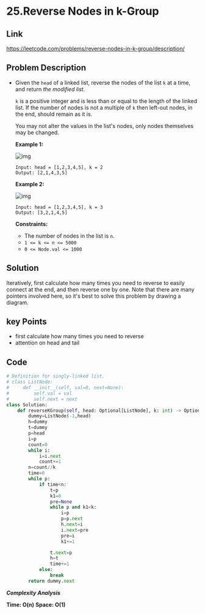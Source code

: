 # 25.Reverse Nodes in k-Group

## Link

https://leetcode.com/problems/reverse-nodes-in-k-group/description/

## Problem Description

- Given the `head` of a linked list, reverse the nodes of the list `k` at a time, and return *the modified list*.

  `k` is a positive integer and is less than or equal to the length of the linked list. If the number of nodes is not a multiple of `k` then left-out nodes, in the end, should remain as it is.

  You may not alter the values in the list's nodes, only nodes themselves may be changed.

   

  **Example 1:**
  
  ![img](https://assets.leetcode.com/uploads/2020/10/03/reverse_ex1.jpg)
  
  ```
  Input: head = [1,2,3,4,5], k = 2
  Output: [2,1,4,3,5]
  ```
  
  **Example 2:**
  
  ![img](https://assets.leetcode.com/uploads/2020/10/03/reverse_ex2.jpg)
  
  ```
  Input: head = [1,2,3,4,5], k = 3
  Output: [3,2,1,4,5]
  ```
  
   
  
  **Constraints:**
  
  - The number of nodes in the list is `n`.
  - `1 <= k <= n <= 5000`
  - `0 <= Node.val <= 1000`

## Solution

Iteratively, first calculate how many times you need to reverse to easily connect at the end, and then reverse one by one. Note that there are many pointers involved here, so it's best to solve this problem by drawing a diagram.

## key Points

* first calculate how many times you need to reverse
* attention on head and tail

## Code

``` py
# Definition for singly-linked list.
# class ListNode:
#     def __init__(self, val=0, next=None):
#         self.val = val
#         self.next = next
class Solution:
    def reverseKGroup(self, head: Optional[ListNode], k: int) -> Optional[ListNode]:
        dummy=ListNode(-1,head)
        h=dummy
        t=dummy
        p=head
        i=p
        count=0
        while i:
            i=i.next
            count+=1
        n=count//k
        time=0
        while p:
            if time<n:
                t=p
                k1=0 
                pre=None
                while p and k1<k:
                    i=p
                    p=p.next
                    h.next=i
                    i.next=pre
                    pre=i
                    k1+=1

                t.next=p
                h=t
                time+=1
            else:
                break
        return dummy.next
```

***Complexity Analysis***

**Time: O(n)**
**Space: O(1)**